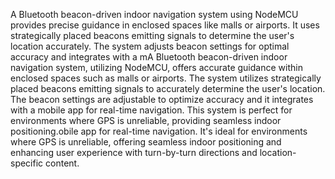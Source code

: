 A Bluetooth beacon-driven indoor navigation system using NodeMCU provides precise guidance in enclosed spaces like malls or airports. It uses strategically placed beacons emitting signals to determine the user's location accurately. The system adjusts beacon settings for optimal accuracy and integrates with a mA Bluetooth beacon-driven indoor navigation system, utilizing NodeMCU, offers accurate guidance within enclosed spaces such as malls or airports. The system utilizes strategically placed beacons emitting signals to accurately determine the user's location. The beacon settings are adjustable to optimize accuracy and it integrates with a mobile app for real-time navigation. This system is perfect for environments where GPS is unreliable, providing seamless indoor positioning.obile app for real-time navigation. It's ideal for environments where GPS is unreliable, offering seamless indoor positioning and enhancing user experience with turn-by-turn directions and location-specific content.

